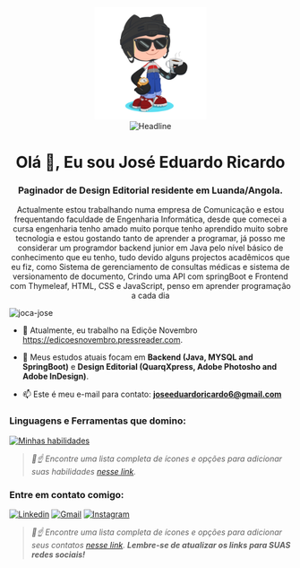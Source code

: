 <div align=center>
    <img src="https://raw.githubusercontent.com/AhmedFathyDev/AhmedFathyDev/main/GitHub.png" alt="GitHub Octocat Drinking a Cup of Coffee" height="200">
</div>
<div align=center>
    <img src="https://readme-typing-svg.herokuapp.com?color=%236FDA44&size=32&center=true&vCenter=true&width=600&height=50&lines=Desenvolvedor+junior+Backend;+Cursando+Engenharia+Informatica;" alt="Headline" />
</div>

<h1 align="center">Olá 👋, Eu sou José Eduardo Ricardo</h1>
<h3 align="center"> Paginador de Design Editorial residente em Luanda/Angola.</h3>
<p align="center">Actualmente estou trabalhando numa empresa de Comunicação e estou frequentando faculdade de Engenharia Informática, desde que comecei a cursa engenharia tenho amado muito porque tenho aprendido muito sobre tecnologia e estou gostando tanto de aprender a programar, já posso me considerar um programdor backend junior em Java pelo nível básico de conhecimento que eu tenho, tudo devido alguns projectos acadêmicos que eu fiz, como Sistema de gerenciamento de consultas médicas e sistema de versionamento de documento, Crindo uma API com springBoot e Frontend com Thymeleaf, HTML, CSS e JavaScript, penso em aprender programação a cada dia </p>

<p align="left"> <img src="https://komarev.com/ghpvc/?username=manualdofront&label=Visualizações%20no%20perfil&color=0e75b6&style=flat" alt="joca-jose" /> </p>

- 🔭 Atualmente, eu trabalho na Ediçõe Novembro https://edicoesnovembro.pressreader.com.

- 🌱 Meus estudos atuais focam em **Backend (Java, MYSQL and SpringBoot)** e **Design Editorial (QuarqXpress, Adobe Photosho and Adobe InDesign)**.

- 📫 Este é meu e-mail para contato: **joseeduardoricardo6@gmail.com**


<h3 align="left">Linguagens e Ferramentas que domino:</h3>

[![Minhas habilidades](https://skillicons.dev/icons?i=eclipse,vscode,java,spring,html,css,mysql,maven,postman,git,github,ps,windows)]()

> _🚨☝️ Encontre uma lista completa de ícones e opções para adicionar suas habilidades [nesse link](https://github.com/tandpfun/skill-icons?tab=readme-ov-file#icons-list)._


<h3 align="left">Entre em contato comigo:</h3>

[![Linkedin](https://skillicons.dev/icons?i=linkedin)](https://www.linkedin.com/in/jos%C3%A9-ricardo-077b452aa/)
[![Gmail](https://skillicons.dev/icons?i=gmail)](mailto:joseeduardoricardo6@gmail.com)
[![Instagram](https://skillicons.dev/icons?i=instagram)](https://www.instagram.com/joca_jose/)

> _🚨☝️ Encontre uma lista completa de ícones e opções para adicionar seus contatos [nesse link](https://github.com/tandpfun/skill-icons?tab=readme-ov-file#icons-list). **Lembre-se de atualizar os links para SUAS redes sociais!**_
